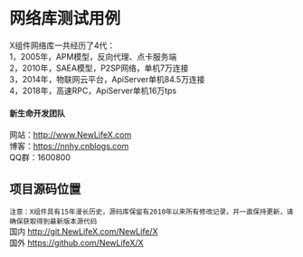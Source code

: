 # 网络库测试用例  
X组件网络库一共经历了4代：  
1，2005年，APM模型，反向代理、点卡服务端  
2，2010年，SAEA模型，P2SP网络，单机7万连接  
3，2014年，物联网云平台，ApiServer单机84.5万连接  
4，2018年，高速RPC，ApiServer单机16万tps  

#### 新生命开发团队  
网站：http://www.NewLifeX.com  
博客：https://nnhy.cnblogs.com  
QQ群：1600800  

## 项目源码位置
`注意：X组件具有15年漫长历史，源码库保留有2010年以来所有修改记录，并一直保持更新，请确保获取得到最新版本源代码`  
国内 http://git.NewLifeX.com/NewLife/X  
国外 https://github.com/NewLifeX/X  
